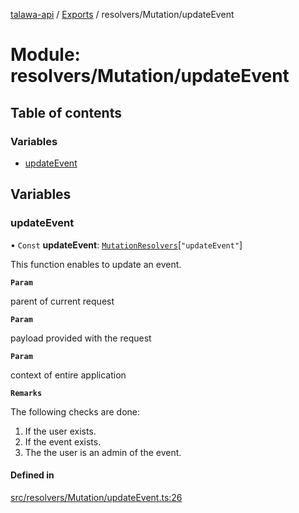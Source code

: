 [talawa-api](../README.md) / [Exports](../modules.md) / resolvers/Mutation/updateEvent

# Module: resolvers/Mutation/updateEvent

## Table of contents

### Variables

- [updateEvent](resolvers_Mutation_updateEvent.md#updateevent)

## Variables

### updateEvent

• `Const` **updateEvent**: [`MutationResolvers`](types_generatedGraphQLTypes.md#mutationresolvers)[``"updateEvent"``]

This function enables to update an event.

**`Param`**

parent of current request

**`Param`**

payload provided with the request

**`Param`**

context of entire application

**`Remarks`**

The following checks are done:
1. If the user exists.
2. If the event exists.
3. The the user is an admin of the event.

#### Defined in

[src/resolvers/Mutation/updateEvent.ts:26](https://github.com/PalisadoesFoundation/talawa-api/blob/fa10711/src/resolvers/Mutation/updateEvent.ts#L26)
